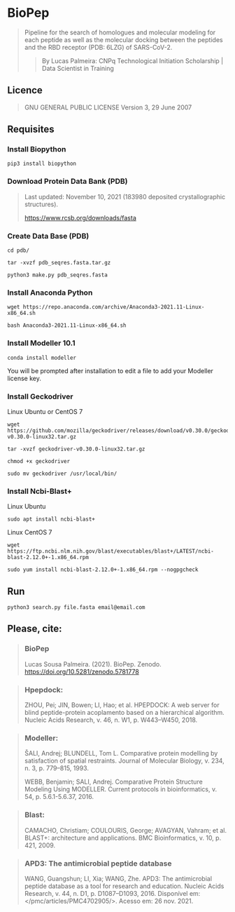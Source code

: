 # BioPep

> Pipeline for the search of homologues and molecular modeling for each peptide as well as the molecular docking between the peptides and the RBD receptor (PDB: 6LZG) of SARS-CoV-2.
>> By Lucas Palmeira: CNPq Technological Initiation Scholarship | Data Scientist in Training

## Licence
> GNU GENERAL PUBLIC LICENSE Version 3, 29 June 2007

## Requisites

### Install Biopython
```
pip3 install biopython
```

### Download Protein Data Bank (PDB)
> Last updated: November 10, 2021 (183980 deposited crystallographic structures).
> 
> https://www.rcsb.org/downloads/fasta

### Create Data Base (PDB)
```
cd pdb/
```
```
tar -xvzf pdb_seqres.fasta.tar.gz
```
```
python3 make.py pdb_seqres.fasta
```

### Install Anaconda Python
```
wget https://repo.anaconda.com/archive/Anaconda3-2021.11-Linux-x86_64.sh
```
```
bash Anaconda3-2021.11-Linux-x86_64.sh
```

### Install Modeller 10.1
```
conda install modeller
```
You will be prompted after installation to edit a file to add your Modeller license key.

### Install Geckodriver
Linux Ubuntu or CentOS 7
```
wget https://github.com/mozilla/geckodriver/releases/download/v0.30.0/geckodriver-v0.30.0-linux32.tar.gz
```
```
tar -xvzf geckodriver-v0.30.0-linux32.tar.gz
```
```
chmod +x geckodriver
```
```
sudo mv geckodriver /usr/local/bin/
```

### Install Ncbi-Blast+ 

Linux Ubuntu
```
sudo apt install ncbi-blast+
```

Linux CentOS 7

```
wget https://ftp.ncbi.nlm.nih.gov/blast/executables/blast+/LATEST/ncbi-blast-2.12.0+-1.x86_64.rpm
```
```
sudo yum install ncbi-blast-2.12.0+-1.x86_64.rpm --nogpgcheck
```

## Run
```
python3 search.py file.fasta email@email.com
```

## Please, cite:
> ### BioPep
> Lucas Sousa Palmeira. (2021). BioPep. Zenodo. https://doi.org/10.5281/zenodo.5781778

> ### Hpepdock:
> ZHOU, Pei; JIN, Bowen; LI, Hao; et al. HPEPDOCK: A web server for blind peptide-protein acoplamento based on a hierarchical algorithm. Nucleic Acids Research, v. 46, n. W1, p. W443–W450, 2018.

> ### Modeller:
> ŠALI, Andrej; BLUNDELL, Tom L. Comparative protein modelling by satisfaction of spatial restraints. Journal of Molecular Biology, v. 234, n. 3, p. 779–815, 1993.
> 
> WEBB, Benjamin; SALI, Andrej. Comparative Protein Structure Modeling Using MODELLER. Current protocols in bioinformatics, v. 54, p. 5.6.1-5.6.37, 2016.

> ### Blast:
> CAMACHO, Christiam; COULOURIS, George; AVAGYAN, Vahram; et al. BLAST+: architecture and applications. BMC Bioinformatics, v. 10, p. 421, 2009.

> ### APD3: The antimicrobial peptide database
> WANG, Guangshun; LI, Xia; WANG, Zhe. APD3: The antimicrobial peptide database as a tool for research and education. Nucleic Acids Research, v. 44, n. D1, p. D1087–D1093, 2016. Disponível em: </pmc/articles/PMC4702905/>. Acesso em: 26 nov. 2021.
